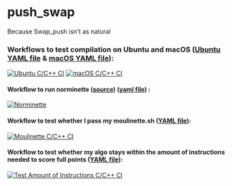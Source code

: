 # push_swap
Because Swap_push isn’t as natural

### Workflows to test compilation on Ubuntu and macOS ([Ubuntu YAML file](https://github.com/pde-bakk/push_swap/blob/master/.github/workflows/ubuntu-build.yml) & [macOS YAML file](https://github.com/pde-bakk/push_swap/blob/master/.github/workflows/macos-build.yml)):
[![Ubuntu C/C++ CI](https://github.com/pde-bakk/push_swap/actions/workflows/ubuntu-build.yml/badge.svg)](https://github.com/pde-bakk/push_swap/actions/workflows/ubuntu-build.yml)
[![macOS C/C++ CI](https://github.com/pde-bakk/push_swap/actions/workflows/macos-build.yml/badge.svg)](https://github.com/pde-bakk/push_swap/actions/workflows/macos-build.yml)

#### Workflow to run norminette ([source](https://github.com/alexandregv/norminette-action)) ([yaml file](https://github.com/pde-bakk/push_swap/blob/master/.github/workflows/norminette.yml)) :
[![Norminette](https://github.com/pde-bakk/push_swap/actions/workflows/norminette.yml/badge.svg)](https://github.com/pde-bakk/push_swap/actions/workflows/norminette.yml)


#### Workflow to test whether I pass my moulinette.sh ([YAML file](https://github.com/pde-bakk/push_swap/blob/master/.github/workflows/moulinette.yml)):
[![Moulinette C/C++ CI](https://github.com/pde-bakk/push_swap/actions/workflows/moulinette.yml/badge.svg)](https://github.com/pde-bakk/push_swap/actions/workflows/moulinette.yml)

#### Workflow to test whether my algo stays within the amount of instructions needed to score full points ([YAML file](https://github.com/pde-bakk/push_swap/blob/master/.github/workflows/test_instructions.yml)):
[![Test Amount of Instructions C/C++ CI](https://github.com/pde-bakk/push_swap/actions/workflows/test_instructions.yml/badge.svg)](https://github.com/pde-bakk/push_swap/actions/workflows/test_instructions.yml)

